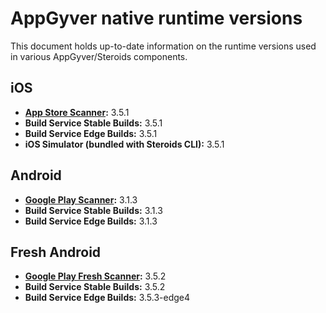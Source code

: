 # AppGyver native runtime versions

This document holds up-to-date information on the runtime versions used in various AppGyver/Steroids components.

## iOS
* **[App Store Scanner](https://itunes.apple.com/us/app/appgyver-scanner/id575076515?mt=8):** 3.5.1
* **Build Service Stable Builds:** 3.5.1
* **Build Service Edge Builds:** 3.5.1
* **iOS Simulator (bundled with Steroids CLI):** 3.5.1

## Android
* **[Google Play Scanner](https://play.google.com/store/apps/details?id=com.appgyver.android&hl=en):** 3.1.3
* **Build Service Stable Builds:** 3.1.3
* **Build Service Edge Builds:** 3.1.3

## Fresh Android
* **[Google Play Fresh Scanner](https://play.google.com/store/apps/details?id=com.appgyver.freshandroid&hl=en):** 3.5.2
* **Build Service Stable Builds:** 3.5.2
* **Build Service Edge Builds:** 3.5.3-edge4
